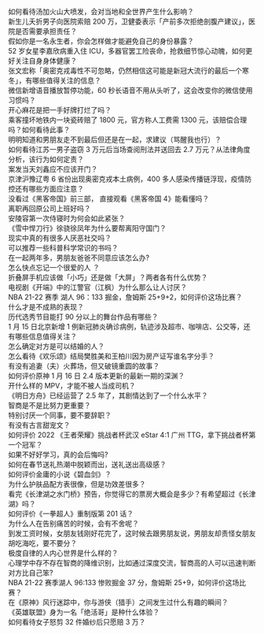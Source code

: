 如何看待汤加火山大喷发，会对当地和全世界产生什么影响？  
新生儿夭折男子向医院索赔 200 万，卫健委表示「产前多次拒绝剖腹产建议」，医院是否需要承担责任？  
假如你是一名永生者，你会怎样做才能避免自己的身份暴露？  
52 岁女星李嘉欣病重入住 ICU，多器官罢工险丧命，抢救细节惊心动魄，如何更好关注自身身体健康？  
张文宏称「奥密克戎毒性不可忽略，仍然相信这可能是新冠大流行的最后一个寒冬」，有哪些值得关注的信息？  
微信新增语音播放暂停功能，60 秒长语音不用从头听了，这会改变你的微信使用习惯吗？  
开心麻花是把一手好牌打烂了吗？  
乘客撞坏地铁内一块瓷砖赔了 1800 元，官方称人工费需 1300 元，该赔偿合理吗？如何看待此事？  
明明知道和男朋友走不到最后但还是在一起，求建议（骂醒我也行）？  
如何看待江苏一男子盗窃 3 万元后当场查阅刑法并送回去 2.7 万元？从法律角度分析，该行为如何定责？  
案发当天刘鑫应不应该开门？  
京津沪豫辽粤 6 省份出现奥密克戎本土病例，400 多人感染传播链浮现，疫情防控还有哪些方面应注意？  
没看过《黑客帝国》前三部， 直接观看《黑客帝国 4》能看懂吗？  
离职再回原公司上班好吗？  
安陵容第一次侍寝时为何会如此紧张？  
《雪中悍刀行》徐骁徐凤年为什么要帮离阳守国门？  
现实中真的有很多人厌恶社交吗？  
可以推荐一些科普科学常识的书吗？  
在一起两年多，男朋友爸爸不同意应该怎么办?  
怎么快点忘记一个很爱的人 ？  
折叠屏手机应该做「小巧」还是做「大屏」？两者各有什么优势？  
电视剧《开端》中的江警官（江枫）为什么那么让人讨厌？  
NBA 21-22 赛季 湖人 96：133 掘金，詹姆斯 25+9+2，如何评价这场比赛？  
什么才是不成熟的表现？  
历代选秀节目能打 90 分以上的舞台作品有哪些？  
1 月 15 日北京新增 1 例新冠肺炎确诊病例，轨迹涉及超市、咖啡店、公交等，还有哪些信息值得关注？  
怎么确定对方是可以结婚的人？  
怎么看待《欢乐颂》结局樊胜美和王柏川因为房产证写谁名字分手？  
有没有追妻（夫）火葬场，但又破镜重圆的故事？  
如何评价原神 1 月 16 日 2.4 版本更新的最新一期的深渊？  
开什么样的 MPV，才能不被人当成司机？  
《明日方舟》已经运营了 2.5 年了，其剧情达到了一个什么水平？  
智商是不是比努力更重要？  
特别讨厌一个同事，要不要辞职？  
有没有古言甜宠文？  
如何评价 2022 《王者荣耀》挑战者杯武汉 eStar 4:1 广州 TTG，拿下挑战者杯第一个冠军？  
如果不好好学习，真的会后悔吗?  
如何在春节送礼热潮中脱颖而出，送礼送出高级感？  
如何评价金庸的小说《碧血剑》？  
为什么护肤品配方表很像，但是功效差很多？  
看完《长津湖之水门桥》预告，你觉得它的票房大概会是多少？有希望超过《长津湖》吗？  
如何评价《一拳超人》重制版第 201 话？  
为什么人在告别痛苦的时候，会有不舍呢？  
到发工资时候，女朋友钱刚好花完了，这时候去跟男朋友说，男朋友却责怪女朋友胡吃海吃，要不要分？  
极度自律的人内心世界是什么样的？  
心理学中存不存在智商的降维识别，比如通过深度交流，智商高的人可以迅速判断对方比自己笨?  
NBA 21-22 赛季湖人 96:133 惨败掘金 37 分，詹姆斯 25+9，如何评价这场比赛？  
在《原神》风行迷踪中，你与游侠（猎手）之间发生过什么有趣的瞬间？  
《英雄联盟》身为一名「绝活哥」是种什么体验？  
如何看待女子怒剪 32 件婚纱后只愿赔 3 万？  
